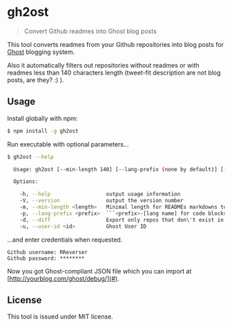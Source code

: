 gh2ost
======

> Convert Github readmes into Ghost blog posts

This tool converts readmes from your Github repositories into blog posts for [Ghost](https://ghost.org/) blogging system.

Also it automatically filters out repositories without readmes or with readmes less than 140 characters length (tweet-fit description are not blog posts, are they? :) ).

## Usage

Install globally with npm:

```bash
$ npm install -g gh2ost
```

Run executable with optional parameters...

```bash
$ gh2ost --help

  Usage: gh2ost [--min-length 140] [--lang-prefix (none by default)] [--user-id 1] [filename.json]

  Options:

    -h, --help                  output usage information
    -V, --version               output the version number
    -m, --min-length <length>   Minimal length for READMEs markdowns to be considered as posts
    -p, --lang-prefix <prefix>  ```<prefix>-[lang name] for code blocks to be used (i.e., "lang" for Prism)
    -d, --diff                  Export only repos that don\'t exist in destination yet
    -u, --user-id <id>          Ghost User ID
```

...and enter credentials when requested.

```
Github username: RReverser
Github password: ********
```

Now you got Ghost-compliant JSON file which you can import at [http://yourblog.com/ghost/debug/](#).

## License

This tool is issued under MIT license.